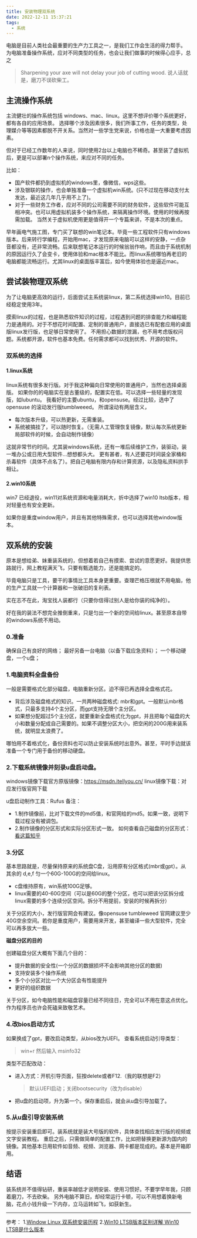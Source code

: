 ```yaml
---
title: 安装物理双系统
date: 2022-12-11 15:37:21
tags: 
  - 系统
---
```


电脑是目前人类社会最重要的生产力工具之一，是我们工作会生活的得力帮手。
为电脑准备操作系统，应对不同类型的任务，也会让我们做事的时候得心应手，总之
> Sharpening your axe will not delay your job of cutting wood.
> 说人话就是，磨刀不误砍柴工。

## 主流操作系统
主流健壮的操作系统包括 windows、mac、linux。这里不想评价哪个系统更好，都有各自的应用场景。
选择哪个涉及因素很多，我们所事工作，任务的类型，处理媒介等等因素都脱不开关系。当然对一些学生党来说，价格也是一大重要考虑因素。

但对于已经工作数年的人来说，同时使用2台以上电脑也不稀奇。甚至装了虚拟机后，更是可以部署n个操作系统，来应对不同的任务。

比如：
- 国产软件都扔到虚拟机的windows里，像微信，wps这些。
- 涉及银联的操作，也会单独准备一个虚拟机win系统。(只不过现在移动支付太发达，最近这几年几乎用不上了)。
- 对于一些财务工作者，应对不同的公司需要不同的财务软件，这些软件可能互相冲突。也可以用虚拟机装多个操作系统，来隔离操作环境。使用的时候再按需加载。
当然关于虚拟机使用更是值得开一个专篇来讲，不是本次的重点。

早年画电气施工图，专门买了联想的win笔记本。毕竟一些工程软件只有windows版本。后来转行学编程，开始用mac，才发现原来电脑可以这样的安静，一点杂音都没有，还非常流畅。后来联想笔记本运行的时候翁翁作响，而且由于系统机制的原因运行久了会变卡，使用体验和mac根本不能比。而linux系统哪怕再老旧的电脑都能流畅运行。尤其linux的桌面版丰富后，如今使用体验也是逼近mac。

## 尝试装物理双系统
为了让电脑更高效的运行，后面尝试主系统装linux，第二系统选择win10。目前已经稳定使用3年。

摸索linux的过程，也是熟悉软件知识的过程，过程遇到问题的排查能力和编程能力是通用的。对于不想花时间配置、定制的普通用户，直接选已有配套应用的桌面版linux发行版，也足够日常使用了。
不用担心数据的泄漏，也不用考虑版权问题。系统都开源，软件也基本免费。任何需求都可以找到优秀、开源的软件。

### 双系统的选择
#### 1.linux系统
linux系统有很多发行版。对于我这种偏向日常使用的普通用户，当然也选择桌面版。
如果你的的电脑实在是古董级的，配置实在低。可以选择一些轻量的发现版，如lubuntu。
我看好的主要ubuntu，和opensuse。经过比较，选中了 opensuse 的滚动发行版tumblweeed。
所谓滚动有两层含义，
- 每次版本升级，可以热更新，无需重装。
- 系统被搞挂了，可以随时恢复。（无需人工管理恢复镜像，默认每次系统更新局部软件的时候，会自动制作镜像）

这就非常节约时间。尤其装windows系统，还有一堆后续维护工作，装驱动，装一堆办公或日用大型软件...想想都头大。
更有甚者，有人还要花时间装全家桶和杀毒软件（具体不点名了）。把自己电脑有限内存和计算资源，以及隐私资料拱手相让。

#### 2.win10系统
win7 已经退役，win11对系统资源和电量消耗大，折中选择了win10 ltsb版本，相对轻量也有安全更新。

如果你是重度window用户，并且有其他特殊需求，也可以选择其他window版本。

## 双系统的安装
原本是想给弟、妹重装系统的，但想着若自己有摸索、尝试的意愿更好。我提供思路就行，网上教程满天飞，只要有甄选能力，还是能搞定的。

毕竟电脑只是工具，要干的事情比工具本身更重要。查理芒格压根就不用电脑，他的生产工具就一个计算器和一张破旧的复利表。

实在志不在此，淘宝找人装都行（只要你信得过别人是给你装的纯净的）。

好在我的装法不想完全推倒重来，只是匀出一个新的空间给linux。甚至原本自带的windows系统不用动。

### 0.准备
确保自己有良好的网络；
最好另备一台电脑（以备下载应急资料）；
一个移动硬盘，一个u盘；
### 1.电脑资料全盘备份
一般是需要格式化部分磁盘，电脑重新分区。迫不得已再选择全盘格式花。
- 背后涉及磁盘格式的知识。一共两种磁盘格式: mbr和gpt。一般默认mbr格式，只最多支持4个主分区，而gpt支持无限个主分区。
- 如果想分配超过5个主分区，就要重新全盘格式化为gpt，并且把每个磁盘的大小和数量分配成自己需要的。如果不调整分区大小，把空闲的200G用来装系统，就明显太浪费了。

哪怕用不着格式化，备份资料也可以防止安装系统时出意外。甚至，平时手边就该准备一个专门用于备份的移动硬盘。

### 2.下载系统镜像并刻录u盘启动盘。
windows镜像下载官方原版镜像：https://msdn.itellyou.cn/
linux镜像下载：对应发行版官网下载

u盘启动制作工具：Rufus
备注：
- 1.制作镜像前，比对下载文件的md5值，和官网给的md5。如果一致，说明下载过程没有被调包。
- 2.制作镜像的分区形式和实际分区形式一致。
如何查看自己磁盘的分区形式：[看这篇知乎](https://zhuanlan.zhihu.com/p/102755889)

### 3.分区
  基本思路就是，尽量保持原来的系统盘C盘，沿用原有分区格式(mbr或gpt）。从其余的 d,e,f 匀一个60G-100G的空间给linux。
  - c盘维持原有，win系统100G足够。
  - linux需要的40-60G空间（可以是60G的整个分区，也可以把该分区拆分成linux需要的多个连续分区空间。拆分不用提前，安装的时候再拆分）

关于分区的大小，发行版官网会有建议。像opensuse tumbleweed 官网建议至少 40G空余空间。若你是重度用户，需要用来开发，甚至编译一些大型软件，完全可以再多放大一些。



**磁盘分区的目的**

创建磁盘分区大概有下面几个目的：
- 提升数据的安全性(一个分区的数据损坏不会影响其他分区的数据)
- 支持安装多个操作系统
- 多个小分区对比一个大分区会有性能提升
- 更好的组织数据

关于分区，如今电脑性能和磁盘容量已经不同往日，完全可以不用在意这点优化。作为程序员也许会死磕来致敬艺术。

### 4.改bios启动方式
如果换成了gpt，要改启动类型，从bios改为UEFI。
查看系统启动引导类型： 
  > win+r 然后输入 msinfo32

类型不匹配改动：
- 进入方式：开机引导页面，狂按delete或者F12.（我的联想是F2）
  >  默认UEFI启动；关闭bootsecurity（改为disable）

- 把u盘的启动项，升为第一个。保存重启后，就会从u盘引导加载了。

### 5.从u盘引导安装系统
按提示安装重启即可。装系统就是装大号版的软件，具体查找相应发行版的视频或文字安装教程。
重启之后，只需做简单的配置工作，比如把替换更新源为国内的镜像。其他基本日用软件如音频、视频、浏览器、网卡都是现成的。基本是开箱即用。

## 结语
装系统并不值得钻研，重装率越低才说明安装、使用习惯好。不要学早年我，只顾着磨刀，不去砍柴。
另外电脑不算旧，却经常运行卡顿，可以不用想着换新电脑，花点小钱升级一下内存，立马运转如飞，如获新生。

---
参考：
1.[Window Linux 双系统安装历程](https://www.51cto.com/article/715165.html)
2.[Win10 LTSB版本区别详解 Win10 LTSB是什么版本](https://www.jb51.net/os/win10/780821.html)